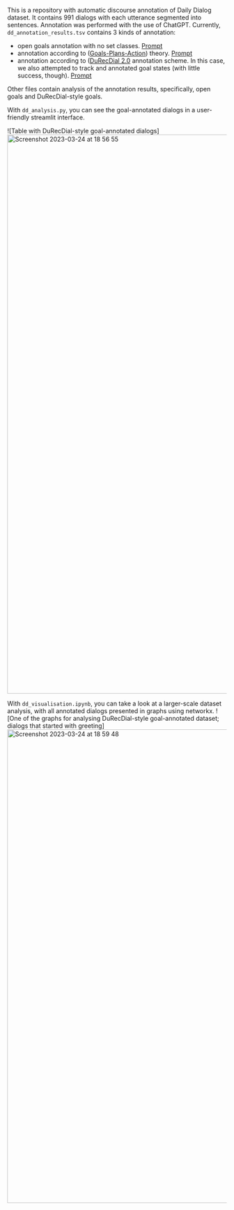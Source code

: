 This is a repository with automatic discourse annotation of Daily Dialog dataset. It contains 991 dialogs with each utterance segmented into sentences. Annotation was performed with the use of ChatGPT. Currently, `dd_annotation_results.tsv` contains 3 kinds of annotation:
- open goals annotation with no set classes. [Prompt](https://github.com/NikaSmilga/dialog_graphs/blob/main/prompts/open_goals.txt)
- annotation according to ([Goals-Plans-Action](https://en.wikipedia.org/wiki/Goals,_plans,_action_theory)) theory. [Prompt](https://github.com/NikaSmilga/dialog_graphs/blob/main/prompts/gpa_theory.txt)
- annotation according to ([DuRecDial 2.0](https://github.com/liuzeming01/DuRecDial) annotation scheme. In this case, we also attempted to track and annotated goal states (with little success, though). [Prompt](https://github.com/NikaSmilga/dialog_graphs/blob/main/prompts/durecdial_and_state.txt)

Other files contain analysis of the annotation results, specifically, open goals and DuRecDial-style goals.

With `dd_analysis.py`, you can see the goal-annotated dialogs in a user-friendly streamlit interface.

![Table with DuRecDial-style goal-annotated dialogs]<img width="1282" alt="Screenshot 2023-03-24 at 18 56 55" src="https://user-images.githubusercontent.com/42929200/227577449-55d6afcc-4e77-485d-ad04-f3a62ba1c454.png">

With `dd_visualisation.ipynb`, you can take a look at a larger-scale dataset analysis, with all annotated dialogs presented in graphs using networkx.
![One of the graphs for analysing DuRecDial-style goal-annotated dataset; dialogs that started with greeting]<img width="1086" alt="Screenshot 2023-03-24 at 18 59 48" src="https://user-images.githubusercontent.com/42929200/227578241-4f2ca6d3-9d28-4bd3-9bab-2ad5dd21f77b.png">
